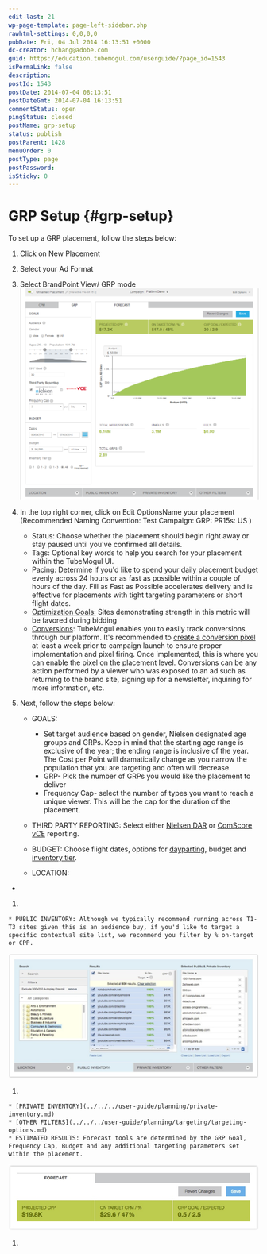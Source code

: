 ```yaml
---
edit-last: 21
wp-page-template: page-left-sidebar.php
rawhtml-settings: 0,0,0,0
pubDate: Fri, 04 Jul 2014 16:13:51 +0000
dc-creator: hchang@adobe.com
guid: https://education.tubemogul.com/userguide/?page_id=1543
isPermaLink: false
description: 
postId: 1543
postDate: 2014-07-04 08:13:51
postDateGmt: 2014-07-04 16:13:51
commentStatus: open
pingStatus: closed
postName: grp-setup
status: publish
postParent: 1428
menuOrder: 0
postType: page
postPassword: 
isSticky: 0
---
```


# GRP Setup {#grp-setup}

To set up a GRP placement, follow the steps below:
 

1. Click on New Placement
1. Select your Ad Format
1. Select BrandPoint View/ GRP mode   
   [ ![](assets/grp-setup.png)](assets/grp-setup.png)

1. In the top right corner, click on Edit OptionsName your placement  (Recommended Naming Convention: Test Campaign: GRP: PR15s: US )

    * Status: Choose whether the placement should begin right away or stay paused until you've confirmed all details.
    * Tags: Optional key words to help you search for your placement within the TubeMogul UI.
    * Pacing: Determine if you'd like to spend your daily placement budget evenly across 24 hours or as fast as possible within a couple of hours of the day. Fill as Fast as Possible accelerates delivery and is effective for placements with tight targeting parameters or short flight dates.
    * [Optimization Goals:](../../../user-guide/optimization/optimization-goals.md) Sites demonstrating strength in this metric will be favored during bidding
    * [Conversions](conversions.md): TubeMogul enables you to easily track conversions through our platform. It's recommended to  [create a conversion pixel](conversions.md) at least a week prior to campaign launch to ensure proper implementation and pixel firing. Once implemented, this is where you can enable the pixel on the placement level. Conversions can be any action performed by a viewer who was exposed to an ad such as returning to the brand site, signing up for a newsletter, inquiring for more information, etc.

1. Next, follow the steps below:

    * GOALS:

        * Set target audience based on gender, Nielsen designated age groups and GRPs. Keep in mind that the starting age range is exclusive of the year; the ending range is inclusive of the year. The Cost per Point will dramatically change as you narrow the population that you are targeting and often will decrease.
        * GRP- Pick the number of GRPs you would like the placement to deliver
        * Frequency Cap- select the number of types you want to reach a unique viewer. This will be the cap for the duration of the placement.

    * THIRD PARTY REPORTING: Select either [Nielsen DAR](../../../user-guide/measurement/nielsen-ocr-reporting.md) or [ComScore vCE](../../../user-guide/measurement/comscore-vce.md) reporting.
    
    * BUDGET: Choose flight dates, options for [dayparting](../../../user-guide/planning/targeting/targeting-options.md), budget and [inventory tier](../../../user-guide/planning/brand-safety/sitesafe-quality.md).
    
    * LOCATION:

*

1.

    * PUBLIC INVENTORY: Although we typically recommend running across T1-T3 sites given this is an audience buy, if you'd like to target a specific contextual site list, we recommend you filter by % on-target  or CPP.

[ ![bp - site cat](assets/bp-site-cat-1024x510.jpeg)](assets/bp-site-cat.jpeg)

1.

    * [PRIVATE INVENTORY](../../../user-guide/planning/private-inventory.md)
    * [OTHER FILTERS](../../../user-guide/planning/targeting/targeting-options.md)
    * ESTIMATED RESULTS: Forecast tools are determined by the GRP Goal, Frequency Cap, Budget and any additional targeting parameters set within the placement.

[ ![bp - forecast](assets/bp-forecast.jpeg)](assets/bp-forecast.jpeg)

1.

  